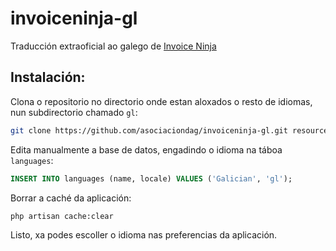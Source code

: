# invoiceninja-gl

Traducción extraoficial ao galego de [Invoice Ninja](http://invoiceninja.com/)

## Instalación:

Clona o repositorio no directorio onde estan aloxados o resto de idiomas, nun subdirectorio chamado `gl`:

```sh
git clone https://github.com/asociaciondag/invoiceninja-gl.git resources/lang/gl
```

Edita manualmente a base de datos, engadindo o idioma na táboa `languages`:

```sql
INSERT INTO languages (name, locale) VALUES ('Galician', 'gl');
```

Borrar a caché da aplicación:

```sh
php artisan cache:clear
```

Listo, xa podes escoller o idioma nas preferencias da aplicación.

